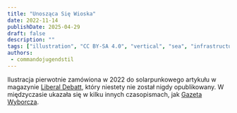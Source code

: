 ```yaml
---
title: "Unosząca Się Wioska"
date: 2022-11-14
publishDate: 2025-04-29
draft: false
description: ""
tags: ["illustration", "CC BY-SA 4.0", "vertical", "sea", "infrastructure", "reclaimed structure"]
authors:
 - commandojugendstil
---
```


Ilustracja pierwotnie zamówiona w 2022 do solarpunkowego artykułu w magazynie [Liberal Debatt](https://www.liberaldebatt.se/), który niestety nie został nigdy opublikowany. W międzyczasie ukazała się w kilku innych czasopismach, jak [Gazeta Wyborcza](https://wyborcza.pl/magazyn/7,124059,29139718,haker-i-aktywista-klimatyczny-mam-dosc-iron-mana-batmana.html).
